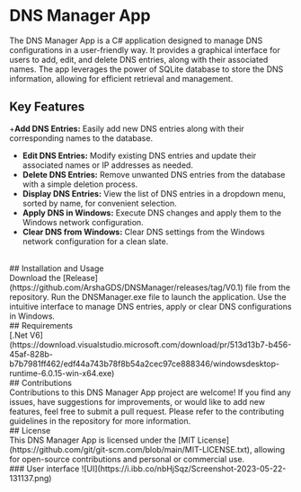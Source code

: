 # DNS Manager App<br/>
The DNS Manager App is a C# application designed to manage DNS configurations in a user-friendly way. It provides a graphical interface for users to add, edit, and delete DNS entries, along with their associated names. The app leverages the power of SQLite database to store the DNS information, allowing for efficient retrieval and management.

## Key Features<br/>
+**Add DNS Entries:** Easily add new DNS entries along with their corresponding names to the database.<br/>
+ **Edit DNS Entries:** Modify existing DNS entries and update their associated names or IP addresses as needed.<br/>
+ **Delete DNS Entries:** Remove unwanted DNS entries from the database with a simple deletion process.<br/>
+ **Display DNS Entries:** View the list of DNS entries in a dropdown menu, sorted by name, for convenient selection.<br/>
+ **Apply DNS in Windows:** Execute DNS changes and apply them to the Windows network configuration.<br/>
+ **Clear DNS from Windows:** Clear DNS settings from the Windows network configuration for a clean slate.<br/>
<br/>
## Installation and Usage<br/>
Download the [Release](https://github.com/ArshaGDS/DNSManager/releases/tag/V0.1) file from the repository.
Run the DNSManager.exe file to launch the application.
Use the intuitive interface to manage DNS entries, apply or clear DNS configurations in Windows.
<br/>
## Requirements<br/>
[.Net V6](https://download.visualstudio.microsoft.com/download/pr/513d13b7-b456-45af-828b-b7b7981ff462/edf44a743b78f8b54a2cec97ce888346/windowsdesktop-runtime-6.0.15-win-x64.exe)
<br/>
## Contributions<br/>
Contributions to this DNS Manager App project are welcome! If you find any issues, have suggestions for improvements, or would like to add new features, feel free to submit a pull request. Please refer to the contributing guidelines in the repository for more information.
<br/>
## License<br/>
This DNS Manager App is licensed under the [MIT License](https://github.com/git/git-scm.com/blob/main/MIT-LICENSE.txt), allowing for open-source contributions and personal or commercial use.
<br/>
### User interface 
![UI](https://i.ibb.co/nbHjSqz/Screenshot-2023-05-22-131137.png)
